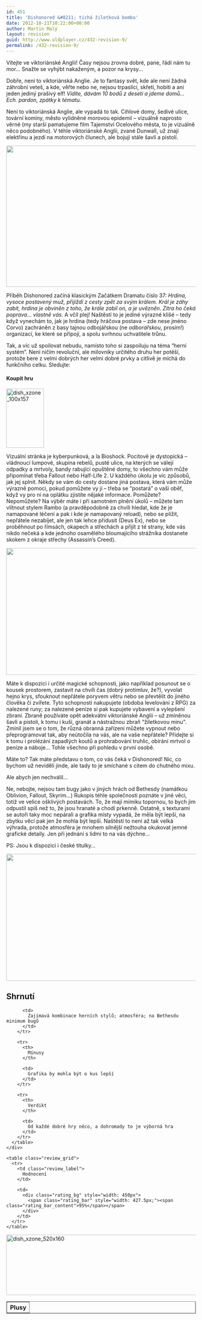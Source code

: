 ```yaml
---
id: 451
title: 'Dishonored &#8211; tichá žiletková bomba'
date: 2012-10-21T10:22:00+00:00
author: Martin Malý
layout: revision
guid: http://www.oldplayer.cz/432-revision-9/
permalink: /432-revision-9/
---
```

Vítejte ve viktoriánské Anglii! Časy nejsou zrovna dobré, pane, řádí nám tu mor&#8230; Snažte se vyhýbt nakaženým, a pozor na krysy&#8230;

<!--more-->

Dobře, není to viktoriánská Anglie. Je to fantasy svět, kde ale není žádná záhrobní veteš, a kde, věřte nebo ne, nejsou trpaslíci, skřeti, hobiti a ani jeden jediný prašivý elf! _Vidíte, dávám 10 bodů z deseti a jdeme domů&#8230; Ech. pardon, zpátky k tématu._

Není to viktoriánská Anglie, ale vypadá to tak. Cihlové domy, šedivé ulice, tovární komíny, město vylidněné morovou epidemií &#8211; vizuálně naprosto věrné (my starší pamatujeme film Tajemství Ocelového města, to je vizuálně něco podobného). V téhle viktoriánské Anglii, zvané Dunwall, už znají elektřinu a jezdí na motorových člunech, ale bojují stále šavlí a pistolí.

[<img class="aligncenter size-large wp-image-434" title="dishonored" src="http://www.oldplayer.cz/wp-content/uploads/2012/10/dishonored-600x375.jpg" alt="" width="600" height="375" srcset="https://oldplayer.cz/wp-content/uploads/2012/10/dishonored-600x375.jpg 600w, https://oldplayer.cz/wp-content/uploads/2012/10/dishonored-300x187.jpg 300w" sizes="(max-width: 600px) 100vw, 600px" />](http://www.oldplayer.cz/wp-content/uploads/2012/10/dishonored.jpg)

Příběh Dishonored začíná klasickým Začátkem Dramatu číslo 37: _Hrdina, vysoce postavený muž, přijíždí z cesty zpět za svým králem. Král je záhy zabit, hrdina je obviněn z toho, že krále zabil on, a je uvězněn. Zítra ho čeká poprava&#8230; vlastně vás._ A včíl plej! Naštěstí to je jediné výrazné klišé &#8211; tedy když vynechám to, jak je hrdina (tedy hráčova postava &#8211; zde nese jméno Corvo) zachráněn z basy tajnou odbojářskou (ne _odborářskou_, prosím!) organizací, ke které se připojí, a spolu svrhnou uchvatitele trůnu.

Tak, a víc už spoilovat nebudu, namísto toho si zaspoiluju na téma &#8220;herní systém&#8221;. Není ničím revoluční, ale milovníky určitého druhu her potěší, protože bere z velmi dobrých her velmi dobré prvky a citlivě je míchá do funkčního celku. Sledujte:

<div class="alignleft">
  <h4 class="alignleft">
    Koupit hru
  </h4>
  
  <p>
    <a href="http://www.xzone.cz/hledat.php3?search=Dishonored&x=15&y=13&a_aid=gamer&a_bid=058ef48b" target="_top"><img title="dish_xzone_100x157" src="http://www.oldplayer.cz/wp-content/uploads/2012/10/dish_xzone_100x157.jpg" alt="dish_xzone_100x157" width="100" height="157" /></a>
  </p>
</div>

Vizuální stránka je kyberpunková, a la Bioshock. Pocitově je dystopická &#8211; vládnoucí lumpové, skupina rebelů, pusté ulice, na kterých se válejí odpadky a mrtvoly, bandy rabující opuštěné domy, to všechno vám může připomínat třeba Fallout nebo Half-Life 2. U každého úkolu je víc způsobů, jak jej splnit. Někdy se vám do cesty dostane jiná postava, která vám může výrazně pomoci, pokud pomůžete vy jí &#8211; třeba se &#8220;postará&#8221; o vaši oběť, když vy pro ni na oplátku zjistíte nějaké informace. Pomůžete? Nepomůžete? Na výběr máte i při samotném plnění úkolů &#8211; můžete tam vlítnout stylem Rambo (a pravděpodobně za chvíli hledat, kde že je namapované léčení a pak i kde je namapovaný reload), nebo se plížit, nepřátele nezabíjet, ale jen tak lehce přidusit (Deus Ex), nebo se proběhnout po římsách, okapech a střechách a přijít z té strany, kde vás nikdo nečeká a kde jednoho osamělého bloumajícího strážníka dostanete skokem z okraje střechy (Assassin&#8217;s Creed).

[<img class="aligncenter size-large wp-image-435" title="Dishonored-jetty" src="http://www.oldplayer.cz/wp-content/uploads/2012/10/Dishonored-jetty-600x337.jpg" alt="" width="600" height="337" srcset="https://oldplayer.cz/wp-content/uploads/2012/10/Dishonored-jetty-600x337.jpg 600w, https://oldplayer.cz/wp-content/uploads/2012/10/Dishonored-jetty-300x168.jpg 300w, https://oldplayer.cz/wp-content/uploads/2012/10/Dishonored-jetty.jpg 1280w" sizes="(max-width: 600px) 100vw, 600px" />](http://www.oldplayer.cz/wp-content/uploads/2012/10/Dishonored-jetty.jpg)

Máte k dispozici i určité magické schopnosti, jako například posunout se o kousek prostorem, zastavit na chvíli čas (dobrý protimluv, že?), vyvolat hejno krys, sfouknout nepřátele poryvem větru nebo se převtělit do jiného člověka či zvířete. Tyto schopnosti nakupujete (obdoba levelování z RPG) za nalezené runy; za nalezené peníze si pak kupujete vybavení a vylepšení zbraní. Zbraně používáte opět adekvátní viktoriánské Anglii &#8211; už zmíněnou šavli a pistoli, k tomu i kuši, granát a nástražnou zbraň &#8220;žiletkovou minu&#8221;. Zmínil jsem se o tom, že různá obranná zařízení můžete vypnout nebo přeprogramovat tak, aby neútočila na vás, ale na vaše nepřátele? Přidejte si k tomu i prolézání zapadlých koutů a prohrabování truhlic, obírání mrtvol o peníze a náboje&#8230; Tohle všechno při pohledu v první osobě.

Máte to? Tak máte představu o tom, co vás čeká v Dishonored! Nic, co bychom už neviděli jinde, ale tady to je smíchané s citem do chutného mixu.

Ale abych jen nechválil&#8230;

Ne, nebojte, nejsou tam bugy jako v jiných hrách od Bethesdy (namátkou Oblivion, Fallout, Skyrim&#8230;) Rukopis téhle společnosti poznáte v jiné věci, totiž ve velice ošklivých postavách. To, že mají mimiku topornou, to bych jim odpustil spíš než to, že jsou hranaté a chodí prkenně. Ostatně, s texturami se autoři taky moc nepárali a grafika místy vypadá, že měla být lepší, na zbytku věcí pak jen že mohla být lepší. Naštěstí to není až tak velká výhrada, protože atmosféra je mnohem silnější nežtouha okukovat jemné grafické detaily. Jen při jednání s lidmi to na vás dýchne&#8230;

PS: Jsou k dispozici i české titulky&#8230;

[<img class="aligncenter size-large wp-image-438" title="disho" src="http://www.oldplayer.cz/wp-content/uploads/2012/10/disho-600x337.jpg" alt="" width="600" height="337" srcset="https://oldplayer.cz/wp-content/uploads/2012/10/disho-600x337.jpg 600w, https://oldplayer.cz/wp-content/uploads/2012/10/disho-300x168.jpg 300w" sizes="(max-width: 600px) 100vw, 600px" />](http://www.oldplayer.cz/wp-content/uploads/2012/10/disho.jpg)

<a name="review"></a>

<div class="review">
  <h2>
    Shrnutí
  </h2>
  
  <div class="mainbox">
    <div class="procons">
      <table border="1">
        <tr>
          <th>
            Plusy
          </th>
          
          <td>
            Zajímavá kombinace herních stylů; atmosféra; na Bethesdu minimum bugů
          </td>
        </tr>
        
        <tr>
          <th>
            Mínusy
          </th>
          
          <td>
            Grafika by mohla být o kus lepší
          </td>
        </tr>
        
        <tr>
          <th>
            Verdikt
          </th>
          
          <td>
            Od každé dobré hry něco, a dohromady to je výborná hra
          </td>
        </tr>
      </table>
    </div>
    
    <table class="review_grid">
      <tr>
        <td class="review_label">
          Hodnocení
        </td>
        
        <td>
          <div class="rating_bg" style="width: 450px">
            <span class="rating_bar" style="width: 427.5px;"><span class="rating_bar_content">95%</span></span>
          </div>
        </td>
      </tr>
    </table>
  </div>
</div>

<a href="http://www.xzone.cz/hledat.php3?search=Dishonored&x=15&y=13&a_aid=gamer&a_bid=ce84f6e4" target="_top"><img class="aligncenter" title="dish_xzone_520x160" src="http://www.oldplayer.cz/wp-content/uploads/2012/10/dish_xzone_520x1601.jpg" alt="dish_xzone_520x160" width="520" height="160" /></a><img style="border: 0;" src="http://www.oldplayer.cz/wp-content/uploads/2012/10/imp1.phpa_aidgamerampa_bidce84f6e4" alt="" width="1" height="1" />

<div id="google_plus_one">
  <g:plusone></g:plusone>
</div>

<div id="fb_send_like">
</div>